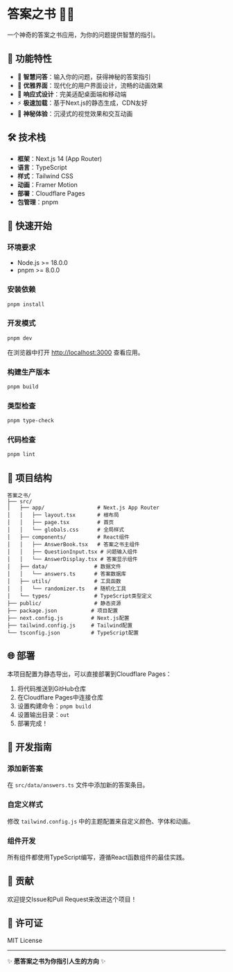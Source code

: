 # 答案之书 📖✨

一个神奇的答案之书应用，为你的问题提供智慧的指引。

## 🌟 功能特性

- 🎯 **智慧问答**：输入你的问题，获得神秘的答案指引
- 🎨 **优雅界面**：现代化的用户界面设计，流畅的动画效果
- 📱 **响应式设计**：完美适配桌面端和移动端
- ⚡ **极速加载**：基于Next.js的静态生成，CDN友好
- 🔮 **神秘体验**：沉浸式的视觉效果和交互动画

## 🛠️ 技术栈

- **框架**：Next.js 14 (App Router)
- **语言**：TypeScript
- **样式**：Tailwind CSS
- **动画**：Framer Motion
- **部署**：Cloudflare Pages
- **包管理**：pnpm

## 🚀 快速开始

### 环境要求

- Node.js >= 18.0.0
- pnpm >= 8.0.0

### 安装依赖

```bash
pnpm install
```

### 开发模式

```bash
pnpm dev
```

在浏览器中打开 [http://localhost:3000](http://localhost:3000) 查看应用。

### 构建生产版本

```bash
pnpm build
```

### 类型检查

```bash
pnpm type-check
```

### 代码检查

```bash
pnpm lint
```

## 📁 项目结构

```
答案之书/
├── src/
│   ├── app/                 # Next.js App Router
│   │   ├── layout.tsx       # 根布局
│   │   ├── page.tsx         # 首页
│   │   └── globals.css      # 全局样式
│   ├── components/          # React组件
│   │   ├── AnswerBook.tsx   # 答案之书主组件
│   │   ├── QuestionInput.tsx # 问题输入组件
│   │   └── AnswerDisplay.tsx # 答案显示组件
│   ├── data/               # 数据文件
│   │   └── answers.ts      # 答案数据库
│   ├── utils/              # 工具函数
│   │   └── randomizer.ts   # 随机化工具
│   └── types/              # TypeScript类型定义
├── public/                 # 静态资源
├── package.json           # 项目配置
├── next.config.js         # Next.js配置
├── tailwind.config.js     # Tailwind配置
└── tsconfig.json          # TypeScript配置
```

## 🌐 部署

本项目配置为静态导出，可以直接部署到Cloudflare Pages：

1. 将代码推送到GitHub仓库
2. 在Cloudflare Pages中连接仓库
3. 设置构建命令：`pnpm build`
4. 设置输出目录：`out`
5. 部署完成！

## 📝 开发指南

### 添加新答案

在 `src/data/answers.ts` 文件中添加新的答案条目。

### 自定义样式

修改 `tailwind.config.js` 中的主题配置来自定义颜色、字体和动画。

### 组件开发

所有组件都使用TypeScript编写，遵循React函数组件的最佳实践。

## 🤝 贡献

欢迎提交Issue和Pull Request来改进这个项目！

## 📄 许可证

MIT License

---

✨ **愿答案之书为你指引人生的方向** ✨
